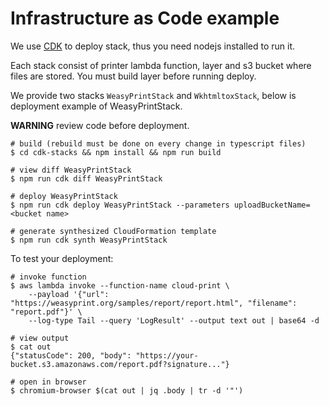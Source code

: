 # Infrastructure as Code example

We use [CDK](https://docs.aws.amazon.com/cdk/latest/guide/home.html) to deploy stack, thus you need nodejs installed to run it.

Each stack consist of printer lambda function, layer and s3 bucket where files are stored.
You must build layer before running deploy.

We provide two stacks `WeasyPrintStack` and `WkhtmltoxStack`, below is deployment
example of WeasyPrintStack.

**WARNING** review code before deployment.

    # build (rebuild must be done on every change in typescript files)
    $ cd cdk-stacks && npm install && npm run build

    # view diff WeasyPrintStack
    $ npm run cdk diff WeasyPrintStack

    # deploy WeasyPrintStack
    $ npm run cdk deploy WeasyPrintStack --parameters uploadBucketName=<bucket name>

    # generate synthesized CloudFormation template
    $ npm run cdk synth WeasyPrintStack

To test your deployment:

    # invoke function
    $ aws lambda invoke --function-name cloud-print \
        --payload '{"url": "https://weasyprint.org/samples/report/report.html", "filename": "report.pdf"}' \
        --log-type Tail --query 'LogResult' --output text out | base64 -d

    # view output
    $ cat out
    {"statusCode": 200, "body": "https://your-bucket.s3.amazonaws.com/report.pdf?signature..."}

    # open in browser
    $ chromium-browser $(cat out | jq .body | tr -d '"')
